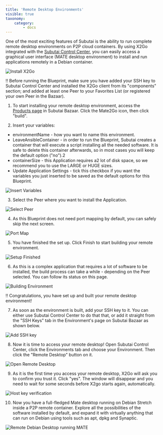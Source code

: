 ```yaml
---
title: 'Remote Desktop Environments'
visible: true
taxonomy:
    category:
        - docs
---
```


One of the most exciting features of Subutai is the ability to run complete remote desktop environments on P2P cloud containers. By using X2Go integrated with the [Subutai Control Center](../../../../software-components/control-center), you can easily access a graphical user interface (MATE desktop environment) to install and run applications remotely in a Debian container.

![Install X2Go](x2go-cc.png)

!! Before running the Blueprint, make sure you have added your SSH key to Subutai Control Center and installed the X2Go client from its "components" section; and added at least one Peer to your Favorites List (or registered your own Peer in the Bazaar).

1. To start installing your remote desktop environment, access the [Products page](https://bazaar.subutai.io/products) in Subutai Bazaar. Click the Mate2Go icon, then click "build".

2. Insert your variables:

- environmentName - how you want to name this environment.
- LeaveAnsibleContainer - in order to run the Blueprint, Subutai creates a container that will execute a script installing all the needed software. It is safe to delete this container afterwards, so in most cases you will keep the default option ("no").2
- containerSize - this Application requires a2 lot of disk space, so we recommend you to use the LARGE or HUGE sizes. 
- Update Application Settings - tick this checkbox if you want the variables you just inserted to be saved as the default options for this Blueprint.

![Insert Variables](insert-variables.png)

3. Select the Peer where you want to install the Application.

![Select Peer](select-peer.png)

4. As this Blueprint does not need port mapping by default, you can safely skip the next screen.

![Port Map](port-map.png)

5. You have finished the set up. Click Finish to start building your remote environment.

![Setup Finished](finish-setup.png)

6. As this is a complex application that requires a lot of software to be installed, the build process can take a while - depending on the Peer selected. You can follow its status on this page. 

![Building Environment](building.png)

!! Congratulations, you have set up and built your remote desktop environment!

7. As soon as the environment is built, add your SSH key to it. You can either use Subutai Control Center to do that that, or add it straight from the "SSH Keys" tab in the Environment's page on Subutai Bazaar as shown below.

![Add SSH key](add-ssh.png)

8. Now it is time to access your remote desktop! Open Subutai Control Center, click the Environments tab and choose your Environment. Then click the "Remote Desktop" button on it.

![Open Remote Desktop](remote-desktop.png)

9. As it is the first time you access your remote desktop, X2Go will ask you to confirm you trust it. Click "yes". The window will disappear and you need to wait for some seconds before X2go starts again, automatically.

![Host key verification](host-key.png)

10. Now you have a full-fledged Mate desktop running on Debian Stretch inside a P2P remote container. Explore all the possibilities of the software installed by default, and expand it with virtually anything that can run on Debian using tools such as apt, dpkg and Synaptic.

![Remote Debian Desktop running MATE](remote-mate.png)

